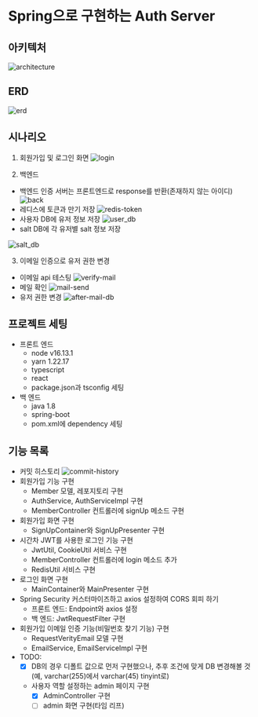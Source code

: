 # Spring으로 구현하는 Auth Server

## 아키텍처
![architecture](./docs/diag.PNG)

## ERD
![erd](./docs/erd.png)

## 시나리오

1. 회원가입 및 로그인 화면
![login](./docs/login.gif)

2. 백엔드
* 백엔드 인증 서버는 프론트엔드로 response를 반환(존재하지 않는 아이디)
![back](./docs/back.png)
* 레디스에 토큰과 만기 저장
![redis-token](./docs/redis-token.PNG)
* 사용자 DB에 유저 정보 저장
![user_db](./docs/user_db.PNG)
* salt DB에 각 유저별 salt 정보 저장

![salt_db](./docs/salt_db.PNG)

3. 이메일 인증으로 유저 권한 변경
* 이메일 api 테스팅
![verify-mail](./docs/verify-mail.PNG)
* 메일 확인
![mail-send](./docs/mail-send.PNG)
* 유저 권한 변경
![after-mail-db](./docs/after-mail-db.PNG)

## 프로젝트 세팅
* 프론트 엔드
    * node v16.13.1
    * yarn 1.22.17
    * typescript
    * react
    * package.json과 tsconfig 세팅
* 백 엔드
    * java 1.8
    * spring-boot
    * pom.xml에 dependency 세팅

## 기능 목록
* 커밋 히스토리
![commit-history](./docs/commit-history.PNG)
* 회원가입 기능 구현
    * Member 모델, 레포지토리 구현
    * AuthService, AuthServiceImpl 구현
    * MemberController 컨트롤러에 signUp 메소드 구현
* 회원가입 화면 구현
    * SignUpContainer와 SignUpPresenter 구현
* 시간차 JWT를 사용한 로그인 기능 구현
    * JwtUtil, CookieUtil 서비스 구현
    * MemberController 컨트롤러에 login 메소드 추가
    * RedisUtil 서비스 구현
* 로그인 화면 구현
    * MainContainer와 MainPresenter 구현
* Spring Security 커스터마이즈하고 axios 설정하여 CORS 회피 하기
    * 프론트 엔드: Endpoint와 axios 설정
    * 백 엔드: JwtRequestFilter 구현
* 회원가입 이메일 인증 기능(비밀번호 찾기 기능) 구현
    * RequestVerityEmail 모델 구현
    * EmailService, EmailServiceImpl 구현
* TODO: 
    * [x] DB의 경우 디폴트 값으로 먼저 구현했으나, 추후 조건에 맞게 DB 변경해볼 것(예, varchar(255)에서 varchar(45) tinyint로)
    * 사용자 역할 설정하는 admin 페이지 구현
        * [x] AdminController 구현
        * [ ] admin 화면 구현(타임 리프)
